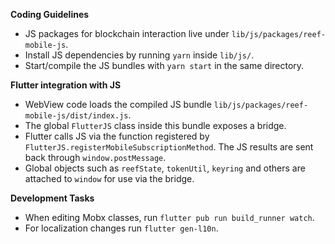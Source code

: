 **Coding Guidelines**

- JS packages for blockchain interaction live under `lib/js/packages/reef-mobile-js`.
- Install JS dependencies by running `yarn` inside `lib/js/`.
- Start/compile the JS bundles with `yarn start` in the same directory.

**Flutter integration with JS**

- WebView code loads the compiled JS bundle `lib/js/packages/reef-mobile-js/dist/index.js`.
- The global `FlutterJS` class inside this bundle exposes a bridge.
- Flutter calls JS via the function registered by `FlutterJS.registerMobileSubscriptionMethod`.
  The JS results are sent back through `window.postMessage`.
- Global objects such as `reefState`, `tokenUtil`, `keyring` and others are attached to `window` for use via the bridge.

**Development Tasks**

- When editing Mobx classes, run `flutter pub run build_runner watch`.
- For localization changes run `flutter gen-l10n`.


